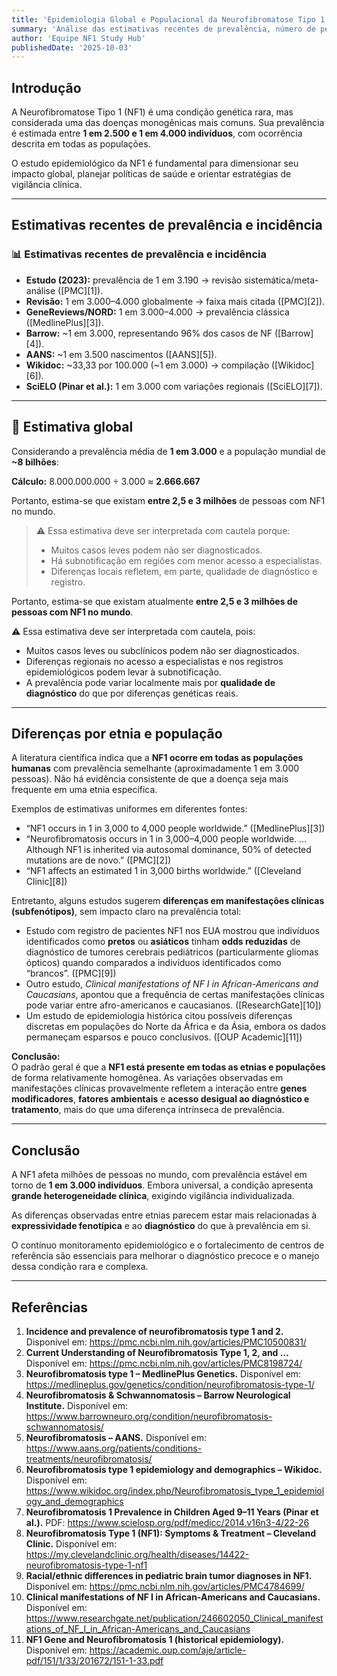 ```yaml
---
title: 'Epidemiologia Global e Populacional da Neurofibromatose Tipo 1 (NF1)'
summary: 'Análise das estimativas recentes de prevalência, número de pessoas afetadas no mundo e possíveis diferenças entre etnias e populações.'
author: 'Equipe NF1 Study Hub'
publishedDate: '2025-10-03'
---
```


## Introdução

A Neurofibromatose Tipo 1 (NF1) é uma condição genética rara, mas considerada uma das doenças monogênicas mais comuns. Sua prevalência é estimada entre **1 em 2.500 e 1 em 4.000 indivíduos**, com ocorrência descrita em todas as populações.  

O estudo epidemiológico da NF1 é fundamental para dimensionar seu impacto global, planejar políticas de saúde e orientar estratégias de vigilância clínica.  

---

## Estimativas recentes de prevalência e incidência

### 📊 Estimativas recentes de prevalência e incidência

- **Estudo (2023):** prevalência de 1 em 3.190 → revisão sistemática/meta-análise ([PMC][1]).
- **Revisão:** 1 em 3.000–4.000 globalmente → faixa mais citada ([PMC][2]).
- **GeneReviews/NORD:** 1 em 3.000–4.000 → prevalência clássica ([MedlinePlus][3]).
- **Barrow:** ~1 em 3.000, representando 96% dos casos de NF ([Barrow][4]).
- **AANS:** ~1 em 3.500 nascimentos ([AANS][5]).
- **Wikidoc:** ~33,33 por 100.000 (~1 em 3.000) → compilação ([Wikidoc][6]).
- **SciELO (Pinar et al.):** 1 em 3.000 com variações regionais ([SciELO][7]).
---

## 🧮 Estimativa global

Considerando a prevalência média de **1 em 3.000** e a população mundial de **~8 bilhões**:

**Cálculo:** 8.000.000.000 ÷ 3.000 ≈ **2.666.667**

Portanto, estima-se que existam **entre 2,5 e 3 milhões** de pessoas com NF1 no mundo.

> ⚠️ Essa estimativa deve ser interpretada com cautela porque:
> - Muitos casos leves podem não ser diagnosticados.
> - Há subnotificação em regiões com menor acesso a especialistas.
> - Diferenças locais refletem, em parte, qualidade de diagnóstico e registro.


Portanto, estima-se que existam atualmente **entre 2,5 e 3 milhões de pessoas com NF1 no mundo**.  

⚠️ Essa estimativa deve ser interpretada com cautela, pois:  
- Muitos casos leves ou subclínicos podem não ser diagnosticados.  
- Diferenças regionais no acesso a especialistas e nos registros epidemiológicos podem levar à subnotificação.  
- A prevalência pode variar localmente mais por **qualidade de diagnóstico** do que por diferenças genéticas reais.  

---

## Diferenças por etnia e população

A literatura científica indica que a **NF1 ocorre em todas as populações humanas** com prevalência semelhante (aproximadamente 1 em 3.000 pessoas). Não há evidência consistente de que a doença seja mais frequente em uma etnia específica.  

Exemplos de estimativas uniformes em diferentes fontes:  

- “NF1 occurs in 1 in 3,000 to 4,000 people worldwide.” ([MedlinePlus][3])  
- “Neurofibromatosis occurs in 1 in 3,000–4,000 people worldwide. … Although NF1 is inherited via autosomal dominance, 50% of detected mutations are de novo.” ([PMC][2])  
- “NF1 affects an estimated 1 in 3,000 births worldwide.” ([Cleveland Clinic][8])  

Entretanto, alguns estudos sugerem **diferenças em manifestações clínicas (subfenótipos)**, sem impacto claro na prevalência total:  

- Estudo com registro de pacientes NF1 nos EUA mostrou que indivíduos identificados como **pretos** ou **asiáticos** tinham **odds reduzidas** de diagnóstico de tumores cerebrais pediátricos (particularmente gliomas ópticos) quando comparados a indivíduos identificados como “brancos”. ([PMC][9])  
- Outro estudo, *Clinical manifestations of NF I in African-Americans and Caucasians*, apontou que a frequência de certas manifestações clínicas pode variar entre afro-americanos e caucasianos. ([ResearchGate][10])  
- Um estudo de epidemiologia histórica citou possíveis diferenças discretas em populações do Norte da África e da Ásia, embora os dados permaneçam esparsos e pouco conclusivos. ([OUP Academic][11])  

**Conclusão:**  
O padrão geral é que a **NF1 está presente em todas as etnias e populações** de forma relativamente homogênea. As variações observadas em manifestações clínicas provavelmente refletem a interação entre **genes modificadores**, **fatores ambientais** e **acesso desigual ao diagnóstico e tratamento**, mais do que uma diferença intrínseca de prevalência.

---

## Conclusão

A NF1 afeta milhões de pessoas no mundo, com prevalência estável em torno de **1 em 3.000 indivíduos**. Embora universal, a condição apresenta **grande heterogeneidade clínica**, exigindo vigilância individualizada.  

As diferenças observadas entre etnias parecem estar mais relacionadas à **expressividade fenotípica** e ao **diagnóstico** do que à prevalência em si.  

O contínuo monitoramento epidemiológico e o fortalecimento de centros de referência são essenciais para melhorar o diagnóstico precoce e o manejo dessa condição rara e complexa.  

---

## Referências

1. **Incidence and prevalence of neurofibromatosis type 1 and 2.** Disponível em: https://pmc.ncbi.nlm.nih.gov/articles/PMC10500831/  
2. **Current Understanding of Neurofibromatosis Type 1, 2, and …** Disponível em: https://pmc.ncbi.nlm.nih.gov/articles/PMC8198724/  
3. **Neurofibromatosis type 1 – MedlinePlus Genetics.** Disponível em: https://medlineplus.gov/genetics/condition/neurofibromatosis-type-1/  
4. **Neurofibromatosis & Schwannomatosis – Barrow Neurological Institute.** Disponível em: https://www.barrowneuro.org/condition/neurofibromatosis-schwannomatosis/  
5. **Neurofibromatosis – AANS.** Disponível em: https://www.aans.org/patients/conditions-treatments/neurofibromatosis/  
6. **Neurofibromatosis type 1 epidemiology and demographics – Wikidoc.** Disponível em: https://www.wikidoc.org/index.php/Neurofibromatosis_type_1_epidemiology_and_demographics  
7. **Neurofibromatosis 1 Prevalence in Children Aged 9–11 Years (Pinar et al.).** PDF: https://www.scielosp.org/pdf/medicc/2014.v16n3-4/22-26  
8. **Neurofibromatosis Type 1 (NF1): Symptoms & Treatment – Cleveland Clinic.** Disponível em: https://my.clevelandclinic.org/health/diseases/14422-neurofibromatosis-type-1-nf1  
9. **Racial/ethnic differences in pediatric brain tumor diagnoses in NF1.** Disponível em: https://pmc.ncbi.nlm.nih.gov/articles/PMC4784699/  
10. **Clinical manifestations of NF I in African-Americans and Caucasians.** Disponível em: https://www.researchgate.net/publication/246602050_Clinical_manifestations_of_NF_I_in_African-Americans_and_Caucasians  
11. **NF1 Gene and Neurofibromatosis 1 (historical epidemiology).** Disponível em: https://academic.oup.com/aje/article-pdf/151/1/33/201672/151-1-33.pdf
